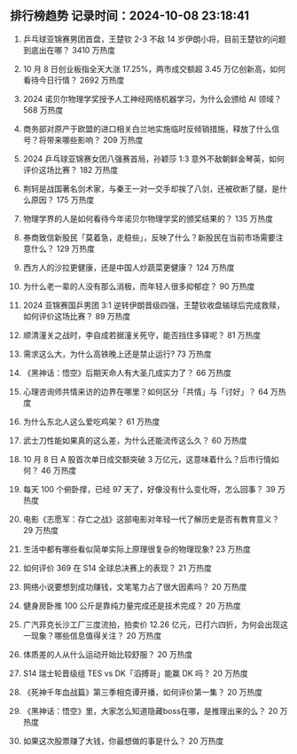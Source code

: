 
## 排行榜趋势 记录时间：2024-10-08 23:18:41
  
  1. 乒乓球亚锦赛男团首盘，王楚钦 2-3 不敌 14 岁伊朗小将，目前王楚钦的问题到底出在哪？ 3410 万热度
    
  2. 10 月 8 日创业板指全天大涨 17.25%，两市成交额超 3.45 万亿创新高，如何看待今日行情？ 2692 万热度
    
  3. 2024 诺贝尔物理学奖授予人工神经网络机器学习，为什么会颁给 AI 领域？ 568 万热度
    
  4. 商务部对原产于欧盟的进口相关白兰地实施临时反倾销措施，释放了什么信号？将带来哪些影响？ 209 万热度
    
  5. 2024 乒乓球亚锦赛女团八强赛首局，孙颖莎 1:3 意外不敌朝鲜金琴英，如何评价这场比赛？ 182 万热度
    
  6. 荆轲是战国著名剑术家，与秦王一对一交手却挨了八剑，还被砍断了腿，是什么原因？ 175 万热度
    
  7. 物理学界的人是如何看待今年诺贝尔物理学奖的颁奖结果的？ 135 万热度
    
  8. 券商致信新股民「莫着急，走稳些」，反映了什么？新股民在当前市场需要注意什么？ 129 万热度
    
  9. 西方人的沙拉更健康，还是中国人炒蔬菜更健康？ 124 万热度
    
  10. 为什么老一辈的人没有那么消极，而年轻人很多抑郁症？ 90 万热度
    
  11. 2024 亚锦赛国乒男团 3:1 逆转伊朗晋级四强，王楚钦收盘输球后完成救赎，如何评价这场比赛？ 89 万热度
    
  12. 顺清潼关之战时，李自成若据潼关死守，能否挡住多铎呢？ 81 万热度
    
  13. 需求这么大，为什么高铁晚上还是禁止运行? 73 万热度
    
  14. 《黑神话：悟空》后期天命人有大圣几成实力了？ 66 万热度
    
  15. 心理咨询师共情来访的边界在哪里？如何区分「共情」与「讨好」？ 64 万热度
    
  16. 为什么东北人这么爱吃鸡架？ 61 万热度
    
  17. 武士刀性能如果真的这么差，为什么还能流传这么久？ 60 万热度
    
  18. 10 月 8 日 A 股首次单日成交额突破 3 万亿元，这意味着什么？后市行情如何？ 46 万热度
    
  19. 每天 100 个俯卧撑，已经 97 天了，好像没有什么变化呀，怎么回事？ 39 万热度
    
  20. 电影《志愿军：存亡之战》这部电影对年轻一代了解历史是否有教育意义？ 29 万热度
    
  21. 生活中都有哪些看似简单实际上原理很复杂的物理现象? 23 万热度
    
  22. 如何评价 369 在 S14 全球总决赛上的表现？ 21 万热度
    
  23. 网络小说要想到成功赚钱，文笔笔力占了很大因素吗？ 20 万热度
    
  24. 健身房卧推 100 公斤是靠纯力量完成还是技术完成？ 20 万热度
    
  25. 广汽菲克长沙工厂三度流拍，拍卖价 12.26 亿元，已打六四折，为何会出现这一现象？哪些信息值得关注？ 20 万热度
    
  26. 体质差的人从什么运动开始比较舒服？ 20 万热度
    
  27. S14 瑞士轮晋级组 TES vs DK「滔搏哥」能赢 DK 吗？ 20 万热度
    
  28. 《死神千年血战篇》第三季相克谭开播，如何评价第一集？ 20 万热度
    
  29. 《黑神话：悟空》里，大家怎么知道隐藏boss在哪，是推理出来的么？ 20 万热度
    
  30. 如果这次股票赚了大钱，你最想做的事是什么？ 20 万热度
    
